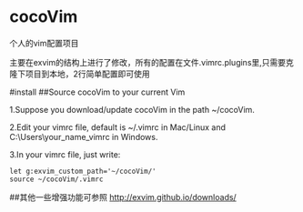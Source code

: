 # cocoVim
个人的vim配置项目

主要在exvim的结构上进行了修改，所有的配置在文件.vimrc.plugins里,只需要克隆下项目到本地，2行简单配置即可使用

#install
##Source cocoVim to your current Vim

1.Suppose you download/update cocoVim in the path ~/cocoVim. 

2.Edit your vimrc file, default is ~/.vimrc in Mac/Linux and C:\Users\your_name\_vimrc in Windows.

3.In your vimrc file, just write:

<pre><code>let g:exvim_custom_path='~/cocoVim/'
source ~/cocoVim/.vimrc
</code></pre>

##其他一些增强功能可参照
http://exvim.github.io/downloads/
